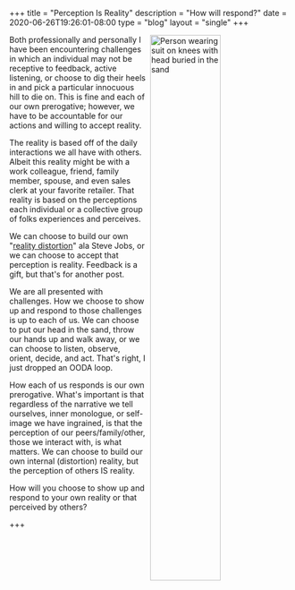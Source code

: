 +++
title = "Perception Is Reality"
description = "How will respond?"
date = 2020-06-26T19:26:01-08:00
type = "blog"
layout = "single"
+++

<img src="/blog/head-in-sand.jpg" alt="Person wearing suit on knees with head buried in the sand" style="float:right; margin-left:8px; height:auto; width:50%" />

Both professionally and personally I have been encountering challenges in which an individual may not be receptive to feedback, active listening, or choose to dig their heels in and pick a particular innocuous hill to die on. This is fine and each of our own prerogative; however, we have to be accountable for our actions and willing to accept reality.

The reality is based off of the daily interactions we all have with others.  Albeit this reality might be with a work colleague, friend, family member, spouse, and even sales clerk at your favorite retailer.  That reality is based on the perceptions each individual or a collective group of folks experiences and perceives.

We can choose to build our own "[reality distortion](https://en.wikipedia.org/wiki/Reality_distortion_field)" ala Steve Jobs, or we can choose to accept that perception is reality.  Feedback is a gift, but that's for another post.

We are all presented with challenges.  How we choose to show up and respond to those challenges is up to each of us.  We can choose to put our head in the sand, throw our hands up and walk away, or we can choose to listen, observe, orient, decide, and act.  That's right, I just dropped an OODA loop.

How each of us responds is our own prerogative.  What's important is that regardless of the narrative we tell ourselves, inner monologue, or self-image we have ingrained, is that the perception of our peers/family/other, those we interact with, is what matters.  We can choose to build our own internal (distortion) reality, but the perception of others IS reality.

How will you choose to show up and respond to your own reality or that perceived by others?

+++
